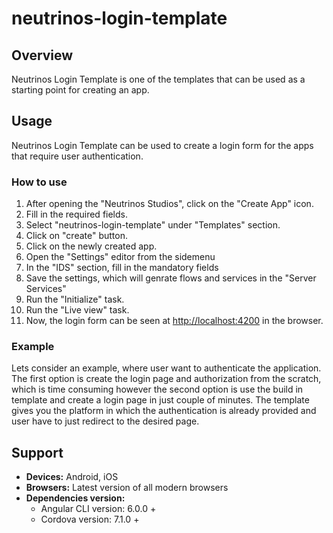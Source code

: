 # neutrinos-login-template

## Overview

Neutrinos Login Template is one of the templates that can be used as a starting point for creating an app.

## Usage

Neutrinos Login Template can be used to create a login form for the apps that require user authentication.

### How to use

1. After opening the "Neutrinos Studios", click on the "Create App" icon.
2. Fill in the required fields.
3. Select "neutrinos-login-template" under "Templates" section. 
4. Click on "create" button.
5. Click on the newly created app.
6. Open the "Settings" editor from the sidemenu
7. In the "IDS" section, fill in the mandatory fields
8. Save the settings, which will genrate flows and services in the "Server Services"
6. Run the "Initialize" task.
7. Run the "Live view" task.
8. Now, the login form can be seen at [http://localhost:4200](http://localhost:4200) in the browser.

### Example

Lets consider an example, where user want to authenticate the application. The first option is create the login page and authorization from the scratch, which is time consuming however the second option is use the build in template and create a login page in just couple of minutes. The template gives you the platform in which the authentication is already provided and user have to just redirect to the desired page.

## Support

* **Devices:** Android, iOS
* **Browsers:**  Latest version of all modern browsers
* **Dependencies version:** 
  * Angular CLI version: 6.0.0 + 
  * Cordova version: 7.1.0 +

